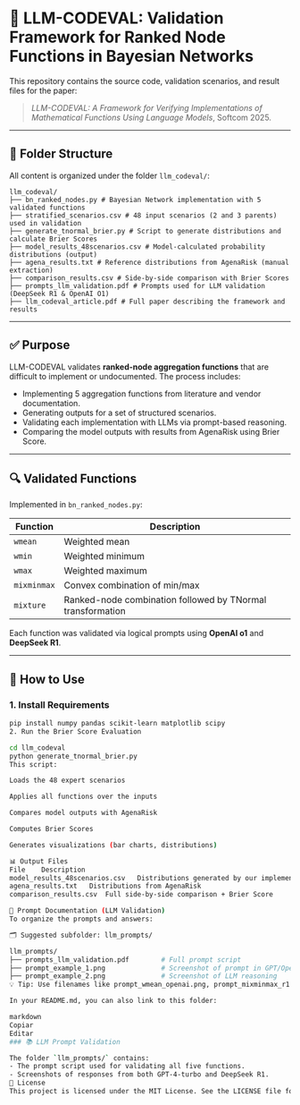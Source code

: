 # 🧠 LLM-CODEVAL: Validation Framework for Ranked Node Functions in Bayesian Networks

This repository contains the source code, validation scenarios, and result files for the paper:
  
> *LLM-CODEVAL: A Framework for Verifying Implementations of Mathematical Functions Using Language Models*, Softcom 2025.

---

## 📂 Folder Structure

All content is organized under the folder `llm_codeval/`:
```
llm_codeval/
├── bn_ranked_nodes.py # Bayesian Network implementation with 5 validated functions
├── stratified_scenarios.csv # 48 input scenarios (2 and 3 parents) used in validation
├── generate_tnormal_brier.py # Script to generate distributions and calculate Brier Scores
├── model_results_48scenarios.csv # Model-calculated probability distributions (output)
├── agena_results.txt # Reference distributions from AgenaRisk (manual extraction)
├── comparison_results.csv # Side-by-side comparison with Brier Scores
├── prompts_llm_validation.pdf # Prompts used for LLM validation (DeepSeek R1 & OpenAI O1)
├── llm_codeval_article.pdf # Full paper describing the framework and results
```
---

## ✅ Purpose

LLM-CODEVAL validates **ranked-node aggregation functions** that are difficult to implement or undocumented. The process includes:

- Implementing 5 aggregation functions from literature and vendor documentation.
- Generating outputs for a set of structured scenarios.
- Validating each implementation with LLMs via prompt-based reasoning.
- Comparing the model outputs with results from AgenaRisk using Brier Score.

---

## 🔍 Validated Functions

Implemented in `bn_ranked_nodes.py`:

| Function     | Description |
|--------------|-------------|
| `wmean`      | Weighted mean |
| `wmin`       | Weighted minimum |
| `wmax`       | Weighted maximum |
| `mixminmax`  | Convex combination of min/max |
| `mixture`    | Ranked-node combination followed by TNormal transformation |

Each function was validated via logical prompts using **OpenAI o1** and **DeepSeek R1**.

---

## 🚀 How to Use

### 1. Install Requirements
```bash
pip install numpy pandas scikit-learn matplotlib scipy
2. Run the Brier Score Evaluation

cd llm_codeval
python generate_tnormal_brier.py
This script:

Loads the 48 expert scenarios

Applies all functions over the inputs

Compares model outputs with AgenaRisk

Computes Brier Scores

Generates visualizations (bar charts, distributions)

📊 Output Files
File	Description
model_results_48scenarios.csv	Distributions generated by our implementation
agena_results.txt	Distributions from AgenaRisk
comparison_results.csv	Full side-by-side comparison + Brier Score

📁 Prompt Documentation (LLM Validation)
To organize the prompts and answers:

🗂 Suggested subfolder: llm_prompts/

llm_prompts/
├── prompts_llm_validation.pdf        # Full prompt script
├── prompt_example_1.png              # Screenshot of prompt in GPT/OpenAI
├── prompt_example_2.png              # Screenshot of LLM reasoning
💡 Tip: Use filenames like prompt_wmean_openai.png, prompt_mixminmax_r1.png to easily track function and model.

In your README.md, you can also link to this folder:

markdown
Copiar
Editar
### 📚 LLM Prompt Validation

The folder `llm_prompts/` contains:
- The prompt script used for validating all five functions.
- Screenshots of responses from both GPT-4-turbo and DeepSeek R1.
📜 License
This project is licensed under the MIT License. See the LICENSE file for details.

